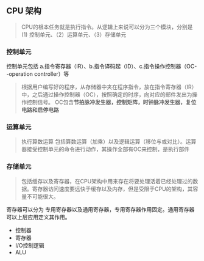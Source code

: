 ## CPU 架构

>  CPU的根本任务就是执行指令。从逻辑上来说可以分为三个模块，分别是 (1) 控制单元、（2）运算单元、（3）存储单元

###  控制单元

控制单元包括 a.指令寄存器（IR）、b.指令译码起（ID）、c.指令操作控制器（OC--operation controller）等

> 根据用户编写好的程序，从存储器中夹在程序指令，放在指令寄存器（IR）中，之后通过操作控制器（OC），按照确定的时序，向对应的部件发出为操作控制信号。 OC包含**节拍脉冲发生器，控制矩阵，时钟脉冲发生器，复位电路和启停电路**

### 运算单元

 > 执行算数运算 包括算数运算（加乘）以及逻辑运算（移位与或对比）。运算器接受控制单元的命令进行动作，其操作全部有OC来控制，是执行部件

### 存储单元

> 包括缓存以及寄存器，在CPU架构中用来存在将要处理活着已经处理过的数据。寄存器访问速度要远快于缓存以及内存，但是受限于CPU的架构，其容量不可能很大。

寄存器可以分为 专用寄存器以及通用寄存器，专用寄存器作用固定。通用寄存器可以上层应用定义其作用。

- 控制器
- 寄存器
- I/O控制逻辑
- ALU